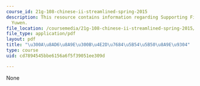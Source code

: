 ```yaml
---
course_id: 21g-108-chinese-ii-streamlined-spring-2015
description: This resource contains information regarding Supporting Files in Daxue
  Yuwen.
file_location: /coursemedia/21g-108-chinese-ii-streamlined-spring-2015/cd7894545bbe6156a6f5f39051ee309d_MIT21G_108S15_lunyu-jt.pdf
file_type: application/pdf
layout: pdf
title: "\u300A\u8AD6\u8A9E\u300B\u4E2D\u7684\u5B54\u5B50\u8A9E\u9304"
type: course
uid: cd7894545bbe6156a6f5f39051ee309d

---
```

None